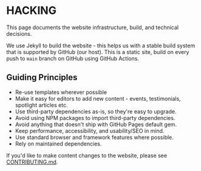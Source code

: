 # HACKING

This page documents the website infrastructure, build, and technical
decisions.

We use Jekyll to build the website - this helps us with a stable build
system that is supported by GitHub (our host). This is a static site,
build on every push to `main` branch on GitHub using GitHub Actions.

## Guiding Principles

- Re-use templates wherever possible
- Make it easy for editors to add new content - events, testimonials,
  spotlight articles etc.
- Use third-party dependencies as-is, so they're easy to upgrade.
- Avoid using NPM packages to import third-party dependencies.
- Avoid anything that doesn't ship with GitHub Pages default gem.
- Keep performance, accessibility, and usability/SEO in mind.
- Use standard browser and framework features where possible.
- Rely on maintained dependencies.

If you'd like to make content changes to the website, please see
[CONTRIBUTING.md](CONTRIBUTING.md).